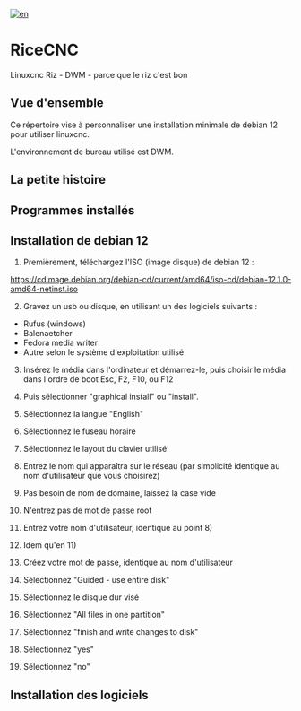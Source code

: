 [![en](https://img.shields.io/badge/lang-en-red.svg)](https://github.com/heavymetalthings/RiceCNC)

# RiceCNC
Linuxcnc Riz - DWM - parce que le riz c'est bon

## Vue d'ensemble
Ce répertoire vise à personnaliser une installation minimale de debian 12 pour utiliser linuxcnc.

L'environnement de bureau utilisé est DWM.

## La petite histoire



## Programmes installés

## Installation de debian 12

1) Premièrement, téléchargez l'ISO (image disque) de debian 12 : 

https://cdimage.debian.org/debian-cd/current/amd64/iso-cd/debian-12.1.0-amd64-netinst.iso

2) Gravez un usb ou disque, en utilisant un des logiciels suivants :

  * Rufus (windows)
  * Balenaetcher
  * Fedora media writer
  * Autre selon le système d'exploitation utilisé

3) Insérez le média dans l'ordinateur et démarrez-le, puis choisir le média dans l'ordre de boot Esc, F2, F10, ou F12

4) Puis sélectionner "graphical install" ou "install".

5) Sélectionnez la langue "English"

6) Sélectionnez le fuseau horaire

7) Sélectionnez le layout du clavier utilisé

8) Entrez le nom qui apparaîtra sur le réseau (par simplicité identique au nom d'utilisateur que vous choisirez)

9) Pas besoin de nom de domaine, laissez la case vide

10) N'entrez pas de mot de passe root

11) Entrez votre nom d'utilisateur, identique au point 8)

12) Idem qu'en 11)

13) Créez votre mot de passe, identique au nom d'utilisateur

14) Sélectionnez "Guided - use entire disk"

15) Sélectionnez le disque dur visé

16) Sélectionnez "All files in one partition"

17) Sélectionnez "finish and write changes to disk"

18) Sélectionnez "yes"

19) Sélectionnez "no"



## Installation des logiciels

